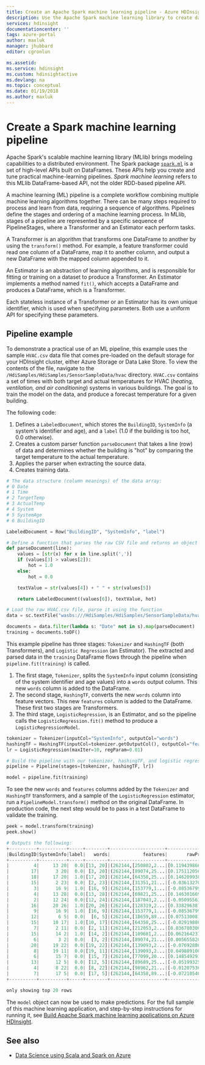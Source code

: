 ```yaml
---
title: Create an Apache Spark machine learning pipeline - Azure HDInsight | Microsoft Docs
description: Use the Apache Spark machine learning library to create data pipelines.
services: hdinsight
documentationcenter: ''
tags: azure-portal
author: maxluk
manager: jhubbard
editor: cgronlun

ms.assetid: 
ms.service: hdinsight
ms.custom: hdinsightactive
ms.devlang: na
ms.topic: conceptual
ms.date: 01/19/2018
ms.author: maxluk
---
```

# Create a Spark machine learning pipeline

Apache Spark's scalable machine learning library (MLlib)  brings modeling capabilities to a  distributed environment. The Spark package [`spark.ml`](http://spark.apache.org/docs/latest/ml-pipeline.html) is a  set of high-level APIs built on DataFrames. These APIs help you create and tune practical machine-learning pipelines.  *Spark machine learning*  refers to this MLlib DataFrame-based API, not the  older RDD-based pipeline API.

A machine learning (ML) pipeline is  a complete workflow  combining multiple machine learning algorithms together. There can be many steps required to process and learn from data, requiring  a sequence of algorithms. Pipelines  define the stages and ordering of a machine learning process. In MLlib, stages of a pipeline are represented by a specific sequence of PipelineStages, where a Transformer and an Estimator each perform tasks.

A Transformer is an algorithm that transforms one DataFrame to another by using the `transform()` method. For example, a feature transformer could read one column of a DataFrame, map it to another column, and output a new DataFrame with the mapped column appended to it.

An Estimator is an abstraction of learning algorithms, and is responsible for fitting or training on a dataset to produce a Transformer. An Estimator implements a method named `fit()`, which accepts a DataFrame and produces a DataFrame, which is a Transformer.

Each stateless instance of a Transformer or an Estimator has its own unique identifier, which is used when specifying parameters. Both use a uniform API for specifying these parameters.

## Pipeline example

To demonstrate a practical use of an ML pipeline, this example uses the sample `HVAC.csv` data file that comes pre-loaded on the default storage for your HDInsight cluster, either  Azure Storage or Data Lake Store. To view the contents of the file, navigate to the `/HdiSamples/HdiSamples/SensorSampleData/hvac` directory. `HVAC.csv` contains a set of times with both target and actual temperatures for HVAC (*heating, ventilation, and air conditioning*) systems in various buildings. The goal is to train the model on the data, and produce a forecast temperature for a given building.

The following code:

1. Defines a `LabeledDocument`, which stores the `BuildingID`, `SystemInfo` (a system's identifier and age), and a `label` (1.0 if the building is too hot, 0.0 otherwise).
2. Creates a custom parser function `parseDocument` that takes a line (row) of data and determines whether the building is "hot" by comparing the target  temperature to the actual temperature.
3. Applies the parser when extracting the source data.
4. Creates training data.

```python
# The data structure (column meanings) of the data array:
# 0 Date
# 1 Time
# 2 TargetTemp
# 3 ActualTemp
# 4 System
# 5 SystemAge
# 6 BuildingID

LabeledDocument = Row("BuildingID", "SystemInfo", "label")

# Define a function that parses the raw CSV file and returns an object of type LabeledDocument
def parseDocument(line):
    values = [str(x) for x in line.split(',')]
    if (values[3] > values[2]):
        hot = 1.0
    else:
        hot = 0.0        

    textValue = str(values[4]) + " " + str(values[5])

    return LabeledDocument((values[6]), textValue, hot)

# Load the raw HVAC.csv file, parse it using the function
data = sc.textFile("wasbs:///HdiSamples/HdiSamples/SensorSampleData/hvac/HVAC.csv")

documents = data.filter(lambda s: "Date" not in s).map(parseDocument)
training = documents.toDF()
```

This example pipeline has three stages: `Tokenizer` and `HashingTF` (both Transformers), and `Logistic Regression` (an Estimator).  The extracted and parsed data in the `training` DataFrame flows through the pipeline when `pipeline.fit(training)` is called.

1. The first stage, `Tokenizer`, splits the `SystemInfo` input column (consisting of  the system identifier and age values) into a `words` output column. This new `words` column is added to the DataFrame. 
2. The second stage, `HashingTF`, converts the new `words` column into feature vectors. This new  `features` column is added to the DataFrame. These first two stages are Transformers. 
3. The third stage, `LogisticRegression`, is an Estimator, and so the pipeline calls the `LogisticRegression.fit()` method to produce a `LogisticRegressionModel`. 

```python
tokenizer = Tokenizer(inputCol="SystemInfo", outputCol="words")
hashingTF = HashingTF(inputCol=tokenizer.getOutputCol(), outputCol="features")
lr = LogisticRegression(maxIter=10, regParam=0.01)

# Build the pipeline with our tokenizer, hashingTF, and logistic regression stages
pipeline = Pipeline(stages=[tokenizer, hashingTF, lr])

model = pipeline.fit(training)
```

To see the new `words` and `features` columns added by the `Tokenizer` and `HashingTF` transformers, and a sample of the `LogisticRegression` estimator, run a `PipelineModel.transform()` method on the original DataFrame. In production code, the next step would be to pass in a test DataFrame to validate the training.

```python
peek = model.transform(training)
peek.show()

# Outputs the following:
+----------+----------+-----+--------+--------------------+--------------------+--------------------+----------+
|BuildingID|SystemInfo|label|   words|            features|       rawPrediction|         probability|prediction|
+----------+----------+-----+--------+--------------------+--------------------+--------------------+----------+
|         4|     13 20|  0.0|[13, 20]|(262144,[250802,2...|[0.11943986671420...|[0.52982451901740...|       0.0|
|        17|      3 20|  0.0| [3, 20]|(262144,[89074,25...|[0.17511205617446...|[0.54366648775222...|       0.0|
|        18|     17 20|  1.0|[17, 20]|(262144,[64358,25...|[0.14620993833623...|[0.53648750722548...|       0.0|
|        15|      2 23|  0.0| [2, 23]|(262144,[31351,21...|[-0.0361327091023...|[0.49096780538523...|       1.0|
|         3|      16 9|  1.0| [16, 9]|(262144,[153779,1...|[-0.0853679939336...|[0.47867095324139...|       1.0|
|         4|     13 28|  0.0|[13, 28]|(262144,[69821,25...|[0.14630166986618...|[0.53651031790592...|       0.0|
|         2|     12 24|  0.0|[12, 24]|(262144,[187043,2...|[-0.0509556393066...|[0.48726384581522...|       1.0|
|        16|     20 26|  1.0|[20, 26]|(262144,[128319,2...|[0.33829638728900...|[0.58377663577684...|       0.0|
|         9|      16 9|  1.0| [16, 9]|(262144,[153779,1...|[-0.0853679939336...|[0.47867095324139...|       1.0|
|        12|       6 5|  0.0|  [6, 5]|(262144,[18659,89...|[0.07513008136562...|[0.51877369045183...|       0.0|
|        15|     10 17|  1.0|[10, 17]|(262144,[64358,25...|[-0.0291988646553...|[0.49270080242078...|       1.0|
|         7|      2 11|  0.0| [2, 11]|(262144,[212053,2...|[0.03678030020834...|[0.50919403860812...|       0.0|
|        15|      14 2|  1.0| [14, 2]|(262144,[109681,2...|[0.06216423725633...|[0.51553605651806...|       0.0|
|         6|       3 2|  0.0|  [3, 2]|(262144,[89074,21...|[0.00565582077537...|[0.50141395142468...|       0.0|
|        20|     19 22|  0.0|[19, 22]|(262144,[139093,2...|[-0.0769288695989...|[0.48077726176073...|       1.0|
|         8|     19 11|  0.0|[19, 11]|(262144,[139093,2...|[0.04988910033929...|[0.51246968885151...|       0.0|
|         6|      15 7|  0.0| [15, 7]|(262144,[77099,20...|[0.14854929135994...|[0.53706918109610...|       0.0|
|        13|      12 5|  0.0| [12, 5]|(262144,[89689,25...|[-0.0519932532562...|[0.48700461408785...|       1.0|
|         4|      8 22|  0.0| [8, 22]|(262144,[98962,21...|[-0.0120753606650...|[0.49698119651572...|       1.0|
|         7|      17 5|  0.0| [17, 5]|(262144,[64358,89...|[-0.0721054054871...|[0.48198145477106...|       1.0|
+----------+----------+-----+--------+--------------------+--------------------+--------------------+----------+

only showing top 20 rows
```

The `model` object can now be used to make predictions. For the  full sample of this machine learning application, and step-by-step instructions for running it, see [Build Apache Spark machine learning applications on Azure HDInsight](apache-spark-ipython-notebook-machine-learning.md).

## See also

* [Data Science using Scala and Spark on Azure](../../machine-learning/team-data-science-process/scala-walkthrough.md)
